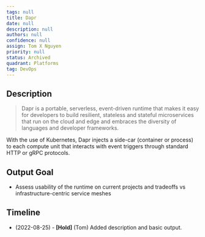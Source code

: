 ```yaml
---
tags: null
title: Dapr
date: null
description: null
authors: null
confidence: null
assign: Tom X Nguyen
priority: null
status: Archived
quadrant: Platforms
tag: DevOps
---
```


## Description
>
> Dapr is a portable, serverless, event-driven runtime that makes it easy for developers to build resilient, stateless and stateful microservices that run on the cloud and edge and embraces the diversity of languages and developer frameworks.

With the use of Kubernetes, Dapr injects a side-car (container or process) to each compute unit that interacts with event triggers through standard HTTP or gRPC protocols.

## Output Goal

* Assess usability of the runtime on current projects and tradeoffs vs infrastructure-centric service meshes

## Timeline

* (2022-08-25) - **[Hold]** (Tom) Added description and basic output.

